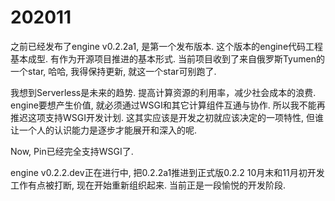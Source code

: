 # 202011

之前已经发布了engine v0.2.2a1, 是第一个发布版本.
这个版本的engine代码工程基本成型. 有作为开源项目推进的基本形式.
当前项目收到了来自俄罗斯Tyumen的一个star, 哈哈, 我得保持更新, 就这一个star可别跑了.

我想到Serverless是未来的趋势. 提高计算资源的利用率，减少社会成本的浪费.
engine要想产生价值, 就必须通过WSGI和其它计算组件互通与协作.
所以我不能再推迟这项支持WSGI开发计划. 这其实应该是开发之初就应该决定的一项特性,
但谁让一个人的认识能力是逐步才能展开和深入的呢.

Now, Pin已经完全支持WSGI了.

engine v0.2.2.dev正在进行中, 把0.2.2a1推进到正式版0.2.2
10月末和11月初开发工作有点被打断, 现在开始重新组织起来.
当前正是一段愉悦的开发阶段.

